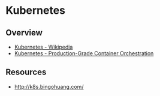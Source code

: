 # Kubernetes


## Overview

- [Kubernetes - Wikipedia](https://en.wikipedia.org/wiki/Kubernetes)
- [Kubernetes - Production-Grade Container Orchestration](http://kubernetes.io/)


## Resources

- http://k8s.bingohuang.com/
